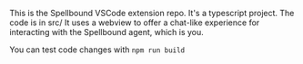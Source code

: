 This is the Spellbound VSCode extension repo. It's a typescript project. The code is in src/ It uses a webview to offer a chat-like experience for interacting with the Spellbound agent, which is you.

You can test code changes with `npm run build`